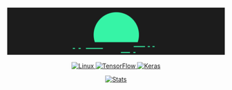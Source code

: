 ![Alt text](https://github.com/EMalagoli92/EMalagoli92/raw/main/images/banner.png?raw=true)

<div align="center">

  <a href="">![Linux](https://img.shields.io/badge/Linux-FCC624?style=for-the-badge&logo=linux&logoColor=black) 
  <a href="https://www.tensorflow.org/">![TensorFlow](https://img.shields.io/badge/TensorFlow-%23FF6F00.svg?style=for-the-badge&logo=TensorFlow&logoColor=white)
  <a href="https://keras.io/">![Keras](https://img.shields.io/badge/Keras-%23D00000.svg?style=for-the-badge&logo=Keras&logoColor=white)
</div>


<div align="center">

   <a href= "">![Stats](https://github-readme-stats.vercel.app/api?username=EMalagoli92&show_icons=true&theme=gruvbox)

</div>
